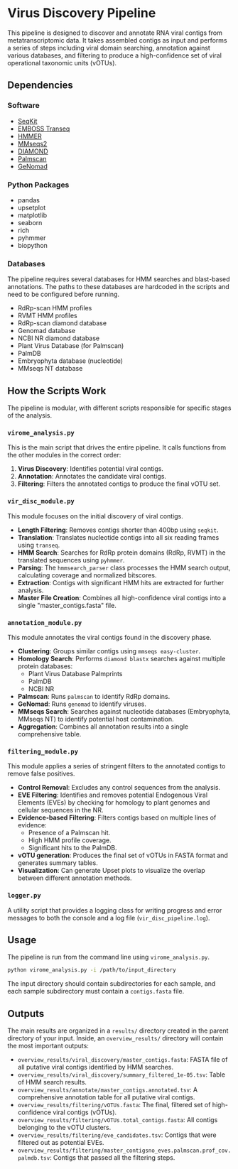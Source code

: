 # Virus Discovery Pipeline

This pipeline is designed to discover and annotate RNA viral contigs from metatranscriptomic data. It takes assembled contigs as input and performs a series of steps including viral domain searching, annotation against various databases, and filtering to produce a high-confidence set of viral operational taxonomic units (vOTUs).

## Dependencies

### Software
- [SeqKit](https://bioinf.shenwei.me/seqkit/)
- [EMBOSS Transeq](https://www.ebi.ac.uk/Tools/st/emboss_transeq/)
- [HMMER](http://hmmer.org/)
- [MMseqs2](https://github.com/soedinglab/mmseqs2)
- [DIAMOND](https://github.com/bbuchfink/diamond)
- [Palmscan](https://github.com/rcedgar/palmscan)
- [GeNomad](https://portal.nersc.gov/genomad/)

### Python Packages
- pandas
- upsetplot
- matplotlib
- seaborn
- rich
- pyhmmer
- biopython

### Databases
The pipeline requires several databases for HMM searches and blast-based annotations. The paths to these databases are hardcoded in the scripts and need to be configured before running.

- RdRp-scan HMM profiles
- RVMT HMM profiles
- RdRp-scan diamond database
- Genomad database
- NCBI NR diamond database
- Plant Virus Database (for Palmscan)
- PalmDB
- Embryophyta database (nucleotide)
- MMseqs NT database

## How the Scripts Work

The pipeline is modular, with different scripts responsible for specific stages of the analysis.

### `virome_analysis.py`
This is the main script that drives the entire pipeline. It calls functions from the other modules in the correct order:
1.  **Virus Discovery**: Identifies potential viral contigs.
2.  **Annotation**: Annotates the candidate viral contigs.
3.  **Filtering**: Filters the annotated contigs to produce the final vOTU set.

### `vir_disc_module.py`
This module focuses on the initial discovery of viral contigs.
- **Length Filtering**: Removes contigs shorter than 400bp using `seqkit`.
- **Translation**: Translates nucleotide contigs into all six reading frames using `transeq`.
- **HMM Search**: Searches for RdRp protein domains (RdRp, RVMT) in the translated sequences using `pyhmmer`.
- **Parsing**: The `hmmsearch_parser` class processes the HMM search output, calculating coverage and normalized bitscores.
- **Extraction**: Contigs with significant HMM hits are extracted for further analysis.
- **Master File Creation**: Combines all high-confidence viral contigs into a single "master_contigs.fasta" file.

### `annotation_module.py`
This module annotates the viral contigs found in the discovery phase.
- **Clustering**: Groups similar contigs using `mmseqs easy-cluster`.
- **Homology Search**: Performs `diamond blastx` searches against multiple protein databases:
    - Plant Virus Database Palmprints
    - PalmDB
    - NCBI NR
- **Palmscan**: Runs `palmscan` to identify RdRp domains.
- **GeNomad**: Runs `genomad` to identify viruses.
- **MMseqs Search**: Searches against nucleotide databases (Embryophyta, MMseqs NT) to identify potential host contamination.
- **Aggregation**: Combines all annotation results into a single comprehensive table.

### `filtering_module.py`
This module applies a series of stringent filters to the annotated contigs to remove false positives.
- **Control Removal**: Excludes any control sequences from the analysis.
- **EVE Filtering**: Identifies and removes potential Endogenous Viral Elements (EVEs) by checking for homology to plant genomes and cellular sequences in the NR.
- **Evidence-based Filtering**: Filters contigs based on multiple lines of evidence:
    - Presence of a Palmscan hit.
    - High HMM profile coverage.
    - Significant hits to the PalmDB.
- **vOTU generation**: Produces the final set of vOTUs in FASTA format and generates summary tables.
- **Visualization**: Can generate Upset plots to visualize the overlap between different annotation methods.

### `logger.py`
A utility script that provides a logging class for writing progress and error messages to both the console and a log file (`vir_disc_pipeline.log`).

## Usage

The pipeline is run from the command line using `virome_analysis.py`.

```bash
python virome_analysis.py -i /path/to/input_directory
```

The input directory should contain subdirectories for each sample, and each sample subdirectory must contain a `contigs.fasta` file.

## Outputs

The main results are organized in a `results/` directory created in the parent directory of your input. Inside, an `overview_results/` directory will contain the most important outputs:

-   `overview_results/viral_discovery/master_contigs.fasta`: FASTA file of all putative viral contigs identified by HMM searches.
-   `overview_results/viral_discovery/summary_filtered_1e-05.tsv`: Table of HMM search results.
-   `overview_results/annotate/master_contigs.annotated.tsv`: A comprehensive annotation table for all putative viral contigs.
-   `overview_results/filtering/vOTUs.fasta`: The final, filtered set of high-confidence viral contigs (vOTUs).
-   `overview_results/filtering/vOTUs.total_contigs.fasta`: All contigs belonging to the vOTU clusters.
-   `overview_results/filtering/eve_candidates.tsv`: Contigs that were filtered out as potential EVEs.
-   `overview_results/filtering/master_contigsno_eves.palmscan.prof_cov.palmdb.tsv`: Contigs that passed all the filtering steps.
